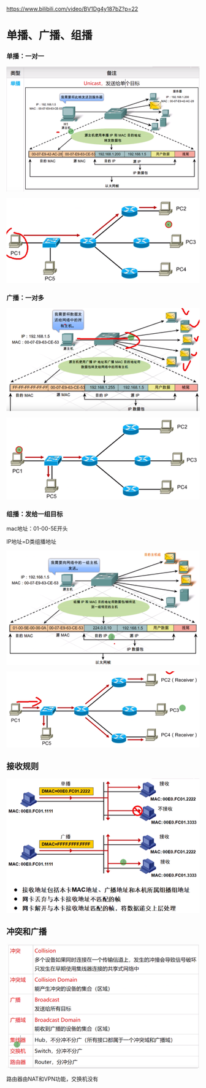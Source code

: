  https://www.bilibili.com/video/BV1Dg4y187bZ?p=22 

#  单播、广播、组播

### 单播：一对一

![1595761619110](单播，广播，组播.assets/1595761619110.png)

![1595761702925](单播，广播，组播.assets/1595761702925.png)

### 广播：一对多

![1595761838130](单播，广播，组播.assets/1595761838130.png)

![1595761849072](单播，广播，组播.assets/1595761849072.png)

### 	组播：发给一组目标

mac地址：01-00-5E开头

IP地址=D类组播地址

![1595762150146](单播，广播，组播.assets/1595762150146.png)

![1595762208287](单播，广播，组播.assets/1595762208287.png)

## 接收规则

![1595762405875](单播，广播，组播.assets/1595762405875.png)

## 冲突和广播

![1595762437027](单播，广播，组播.assets/1595762437027.png)

路由器由NAT和VPN功能，交换机没有

